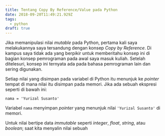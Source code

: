 ```yaml
---
title: Tentang Copy By Reference/Value pada Python
date: 2018-09-20T11:49:21.929Z
tags:
  - python
draft: true
---
```

Jika memanipulasi nilai *mutable* pada Python, pertama kali saya melakukannya saya tersandung dengan konsep *Copy by Reference*. Di kampus saya tidak ada yang berpikir untuk memberitahu konsep ini di bagian konsep pemrograman pada awal saya masuk kuliah. Setelah ditelesuri, konsep ini ternyata ada pada bahasa pemrograman lain dan sering digunakan.

Setiap nilai yang disimpan pada variabel di Python itu menunjuk ke *pointer* tempat di mana nilai itu disimpan pada memori. Jika ada sebuah ekspresi seperti di bawah ini:

```
nama = 'Yurizal Susanto'
```

Variabel `nama` menyimpan *pointer* yang menunjuk nilai `'Yurizal Susanto'` di memori.

Untuk nilai bertipe data *immutable* seperti *integer*, *float*, *string*, atau *boolean*; saat kita menyalin nilai sebuah 
